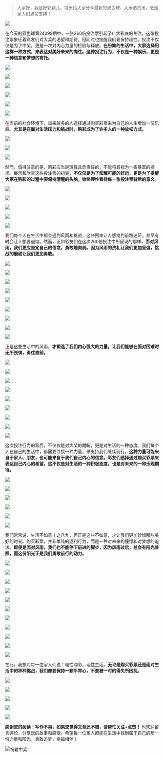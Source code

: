 > 大家好，我是好彩颖儿，每天给大家分享最新的双色球、大乐透资讯，感谢家人们点赞支持！

![](https://cdn.jsdelivr.net/gh/wangwenjie1314/PicCDN/2024-7-11/1720660897499-image.png)


在今天的双色球第24099期中，一张260倍投注票引起了广大彩友的关注。这张投注票象征着彩友们对大奖的渴望和期待，但同时也提醒我们要保持理性。投注不仅仅是为了中奖，更是一次对内心力量的检验与释放。**在纷繁的生活中，大家选择用这样一种方式，来表达对美好未来的向往。这种投注行为，不仅是一种娱乐，更是一种信念和梦想的寄托。**


![](https://cdn.jsdelivr.net/gh/wangwenjie1314/PicCDN/2024-8-27/1724739384794-image.png)

![](https://cdn.jsdelivr.net/gh/wangwenjie1314/PicCDN/2024-8-27/1724739391772-image.png)

![](https://cdn.jsdelivr.net/gh/wangwenjie1314/PicCDN/2024-8-27/1724739398132-image.png)

![](https://cdn.jsdelivr.net/gh/wangwenjie1314/PicCDN/2024-8-27/1724739409121-image.png)


![](https://cdn.jsdelivr.net/gh/wangwenjie1314/PicCDN/2024-8-27/1724739446534-image.png)


![](https://cdn.jsdelivr.net/gh/wangwenjie1314/PicCDN/2024-8-27/1724749063077-image.png)

在当前的社会环境下，越来越多的人选择通过购买彩票来为自己的人生增加一份乐趣。**尤其是在面对生活压力和挑战时，购彩成为了许多人的一种放松方式。**


![](https://cdn.jsdelivr.net/gh/wangwenjie1314/PicCDN/2024-8-27/1724739423420-image.png)

![](https://cdn.jsdelivr.net/gh/wangwenjie1314/PicCDN/2024-8-27/1724739428876-image.png)

![](https://cdn.jsdelivr.net/gh/wangwenjie1314/PicCDN/2024-8-27/1724739415112-image.png)


然而，值得注意的是，购彩应当是理性且负责任的，不能将其视为一夜暴富的捷径。展示和欣赏这些投注票的初衷，**不仅仅是为了炫耀可能的好运，更是为了提醒大家在购彩的过程中要保持清醒的头脑，始终理性看待每一张投注票背后的意义。**


![](https://cdn.jsdelivr.net/gh/wangwenjie1314/PicCDN/2024-8-27/1724749057012-image.png)

![](https://cdn.jsdelivr.net/gh/wangwenjie1314/PicCDN/2024-8-27/1724749050356-image.png)

![](https://cdn.jsdelivr.net/gh/wangwenjie1314/PicCDN/2024-8-27/1724749046881-image.png)

![](https://cdn.jsdelivr.net/gh/wangwenjie1314/PicCDN/2024-8-27/1724749132440-image.png)


![](https://cdn.jsdelivr.net/gh/wangwenjie1314/PicCDN/2024-8-27/1724749569461-image.png)



我们每个人在生活中都会遇到风雨和挑战，这些困难让人感觉到前路迷茫，甚至有时会让人想要退缩。然而，正如彩友们在这次260倍投注中所展现的那样，**面对风雨，我们更应坚定自己的信念，勇敢地向前。因为风雨的洗礼让我们更加坚强，挑战的磨砺让我们更加勇敢。**


![](https://cdn.jsdelivr.net/gh/wangwenjie1314/PicCDN/2024-8-27/1724749041238-image.png)

![](https://cdn.jsdelivr.net/gh/wangwenjie1314/PicCDN/2024-8-27/1724749037383-image.png)


![](https://cdn.jsdelivr.net/gh/wangwenjie1314/PicCDN/2024-8-27/1724749639398-image.png)

![](https://cdn.jsdelivr.net/gh/wangwenjie1314/PicCDN/2024-8-27/1724749707447-image.png)


![](https://cdn.jsdelivr.net/gh/wangwenjie1314/PicCDN/2024-8-27/1724749091450-image.png)


![](https://cdn.jsdelivr.net/gh/wangwenjie1314/PicCDN/2024-8-27/1724749108501-image.png)


![](https://cdn.jsdelivr.net/gh/wangwenjie1314/PicCDN/2024-8-27/1724749719592-image.png)


![](https://cdn.jsdelivr.net/gh/wangwenjie1314/PicCDN/2024-8-27/1724749683342-image.png)

![](https://cdn.jsdelivr.net/gh/wangwenjie1314/PicCDN/2024-8-27/1724749691412-image.png)

正是这些生活中的风雨，**才塑造了我们内心强大的力量，让我们能够在面对困难时无所畏惧，勇往直前。**



![](https://cdn.jsdelivr.net/gh/wangwenjie1314/PicCDN/2024-8-27/1724749747155-image.png)

![](https://cdn.jsdelivr.net/gh/wangwenjie1314/PicCDN/2024-8-27/1724749738637-image.png)

![](https://cdn.jsdelivr.net/gh/wangwenjie1314/PicCDN/2024-8-27/1724749731821-image.png)


![](https://cdn.jsdelivr.net/gh/wangwenjie1314/PicCDN/2024-8-27/1724749763692-image.png)

![](https://cdn.jsdelivr.net/gh/wangwenjie1314/PicCDN/2024-8-27/1724749758014-image.png)


![](https://cdn.jsdelivr.net/gh/wangwenjie1314/PicCDN/2024-8-27/1724749024027-image.png)

![](https://cdn.jsdelivr.net/gh/wangwenjie1314/PicCDN/2024-8-27/1724749020075-image.png)

![](https://cdn.jsdelivr.net/gh/wangwenjie1314/PicCDN/2024-8-27/1724749016863-image.png)


![](https://cdn.jsdelivr.net/gh/wangwenjie1314/PicCDN/2024-8-27/1724739340740-image.png)



这次投注行为的背后，不仅仅是对大奖的期盼，更是对生活的一种态度。我们每个人在自己的生活中，都需要寻找一种力量，来支持我们继续前行。**这种力量可能来自于家人、朋友，也可能来自于我们自己内心的信念。彩友们选择通过购买彩票来表达自己内心的希望，这不仅是对生活的一种积极态度，也是对未来的一种乐观期待。**

![](https://cdn.jsdelivr.net/gh/wangwenjie1314/PicCDN/2024-8-27/1724749938936-image.png)






![](https://cdn.jsdelivr.net/gh/wangwenjie1314/PicCDN/2024-8-27/1724749801125-image.png)

![](https://cdn.jsdelivr.net/gh/wangwenjie1314/PicCDN/2024-8-27/1724749856298-image.png)

![](https://cdn.jsdelivr.net/gh/wangwenjie1314/PicCDN/2024-8-27/1724749926303-image.png)

![](https://cdn.jsdelivr.net/gh/wangwenjie1314/PicCDN/2024-8-27/1724749914986-image.png)

![](https://cdn.jsdelivr.net/gh/wangwenjie1314/PicCDN/2024-8-27/1724749903769-image.png)

我们常常说，生活不如意十之八九，但正是这些不如意，才让我们更加珍惜那些美好的时光。购买彩票，并非单纯的逐利行为，而是一种对未来的憧憬和对梦想的追求。**即便是面对风雨，我们也不能停下前进的脚步，因为风雨过后，总会有阳光普照，而这份阳光正是我们勇敢前行的动力。**


![](https://cdn.jsdelivr.net/gh/wangwenjie1314/PicCDN/2024-8-27/1724721507390-image.png)


![](https://cdn.jsdelivr.net/gh/wangwenjie1314/PicCDN/2024-8-27/1724721571556-image.png)


![](https://cdn.jsdelivr.net/gh/wangwenjie1314/PicCDN/2024-8-27/1724721351906-image.png)

![](https://cdn.jsdelivr.net/gh/wangwenjie1314/PicCDN/2024-8-27/1724721490060-image.png)

![](https://cdn.jsdelivr.net/gh/wangwenjie1314/PicCDN/2024-8-27/1724721525983-image.png)

![](https://cdn.jsdelivr.net/gh/wangwenjie1314/PicCDN/2024-8-27/1724721308664-image.png)

![](https://cdn.jsdelivr.net/gh/wangwenjie1314/PicCDN/2024-8-27/1724721480683-image.png)



![](https://cdn.jsdelivr.net/gh/wangwenjie1314/PicCDN/2024-8-27/1724721542960-image.png)


![](https://cdn.jsdelivr.net/gh/wangwenjie1314/PicCDN/2024-8-27/1724721597511-image.png)


![](https://cdn.jsdelivr.net/gh/wangwenjie1314/PicCDN/2024-8-27/1724721472229-image.png)


![](https://cdn.jsdelivr.net/gh/wangwenjie1314/PicCDN/2024-8-27/1724721553625-image.png)

在此，我想对每一位家人们说：理性购彩，理性生活。**无论是购买彩票还是面对生活中的种种挑战，我们都要保持一颗平常心，不要被一时的得失所困扰。**



![](https://cdn.jsdelivr.net/gh/wangwenjie1314/PicCDN/2024-8-27/1724749030162-image.png)


![](https://cdn.jsdelivr.net/gh/wangwenjie1314/PicCDN/2024-8-27/1724739557625-image.png)

![](https://cdn.jsdelivr.net/gh/wangwenjie1314/PicCDN/2024-8-27/1724739566226-image.png)


![](https://cdn.jsdelivr.net/gh/wangwenjie1314/PicCDN/2024-8-27/1724739331715-image.png)

![](https://cdn.jsdelivr.net/gh/wangwenjie1314/PicCDN/2024-8-27/1724739369582-image.png)


**感谢您的阅读！写作不易，如果您觉得文章还不错，请帮忙关注+点赞！** 也欢迎留言评论，分享您的故事和感受。希望每一位家人都能在生活中找到属于自己的那一份力量和阳光，勇敢追梦，幸福相伴！

![祝君中奖](https://cdn.jsdelivr.net/gh/wangwenjie1314/PicCDN/2024-8-9/1723170742076-image.png)


